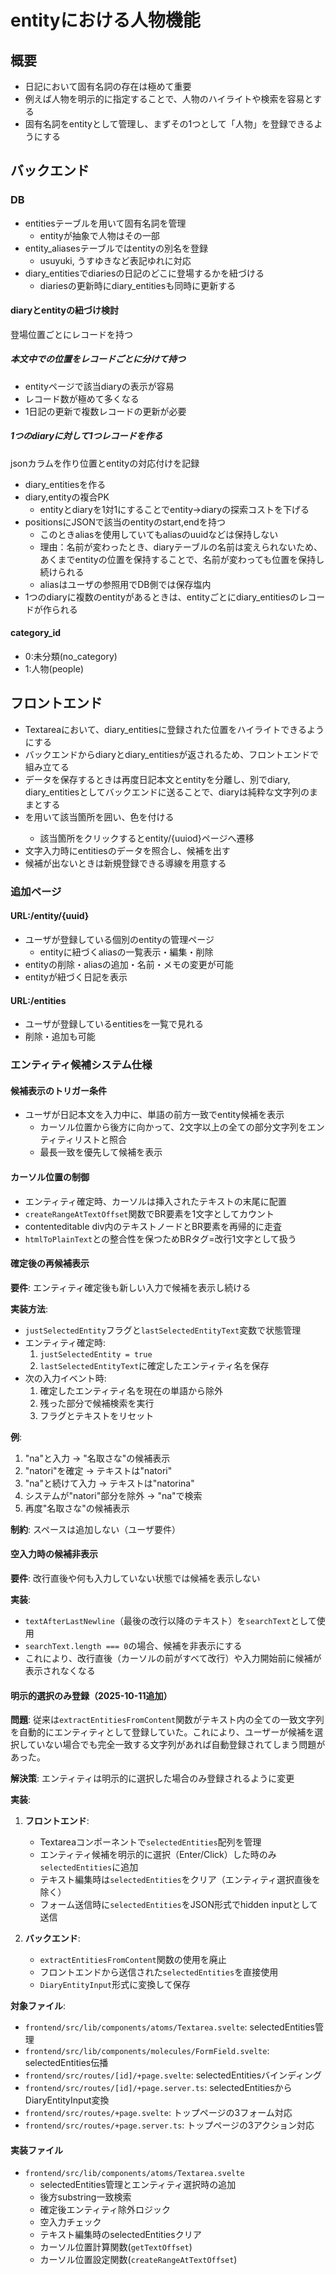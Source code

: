 # entityにおける人物機能

## 概要

- 日記において固有名詞の存在は極めて重要
- 例えば人物を明示的に指定することで、人物のハイライトや検索を容易とする
- 固有名詞をentityとして管理し、まずその1つとして「人物」を登録できるようにする

## バックエンド

### DB

- entitiesテーブルを用いて固有名詞を管理
  - entityが抽象で人物はその一部
- entity_aliasesテーブルではentityの別名を登録
  - usuyuki, うすゆきなど表記ゆれに対応
- diary_entitiesでdiariesの日記のどこに登場するかを紐づける
  - diariesの更新時にdiary_entitiesも同時に更新する

#### diaryとentityの紐づけ検討

登場位置ごとにレコードを持つ

##### 本文中での位置をレコードごとに分けて持つ

- entityページで該当diaryの表示が容易
- レコード数が極めて多くなる
- 1日記の更新で複数レコードの更新が必要

##### 1つのdiaryに対して1つレコードを作る

jsonカラムを作り位置とentityの対応付けを記録

- diary_entitiesを作る
- diary,entityの複合PK
  - entityとdiaryを1対1にすることでentity→diaryの探索コストを下げる
- positionsにJSONで該当のentityのstart,endを持つ
  - このときaliasを使用していてもaliasのuuidなどは保持しない
  - 理由：名前が変わったとき、diaryテーブルの名前は変えられないため、あくまでentityの位置を保持することで、名前が変わっても位置を保持し続けられる
  - aliasはユーザの参照用でDB側では保存塩内
- 1つのdiaryに複数のentityがあるときは、entityごとにdiary_entitiesのレコードが作られる

#### category_id

- 0:未分類(no_category)
- 1:人物(people)

## フロントエンド

- Textareaにおいて、diary_entitiesに登録された位置をハイライトできるようにする
- バックエンドからdiaryとdiary_entitiesが返されるため、フロントエンドで組み立てる
- データを保存するときは再度日記本文とentityを分離し、別でdiary, diary_entitiesとしてバックエンドに送ることで、diaryは純粋な文字列のままとする
- <span>を用いて該当箇所を囲い、色を付ける
  - 該当箇所をクリックするとentity/{uuiod}ページへ遷移
- 文字入力時にentitiesのデータを照合し、候補を出す
- 候補が出ないときは新規登録できる導線を用意する

### 追加ページ

#### URL:/entity/{uuid}

- ユーザが登録している個別のentityの管理ページ
  - entityに紐づくaliasの一覧表示・編集・削除
- entityの削除・aliasの追加・名前・メモの変更が可能
- entityが紐づく日記を表示

#### URL:/entities

- ユーザが登録しているentitiesを一覧で見れる
- 削除・追加も可能

### エンティティ候補システム仕様

#### 候補表示のトリガー条件

- ユーザが日記本文を入力中に、単語の前方一致でentity候補を表示
  - カーソル位置から後方に向かって、2文字以上の全ての部分文字列をエンティティリストと照合
  - 最長一致を優先して候補を表示

#### カーソル位置の制御

- エンティティ確定時、カーソルは挿入されたテキストの末尾に配置
- `createRangeAtTextOffset`関数でBR要素を1文字としてカウント
- contenteditable div内のテキストノードとBR要素を再帰的に走査
- `htmlToPlainText`との整合性を保つためBRタグ=改行1文字として扱う

#### 確定後の再候補表示

**要件**: エンティティ確定後も新しい入力で候補を表示し続ける

**実装方法**:

- `justSelectedEntity`フラグと`lastSelectedEntityText`変数で状態管理
- エンティティ確定時:
  1. `justSelectedEntity = true`
  2. `lastSelectedEntityText`に確定したエンティティ名を保存
- 次の入力イベント時:
  1. 確定したエンティティ名を現在の単語から除外
  2. 残った部分で候補検索を実行
  3. フラグとテキストをリセット

**例**:

1. "na"と入力 → "名取さな"の候補表示
2. "natori"を確定 → テキストは"natori"
3. "na"と続けて入力 → テキストは"natorina"
4. システムが"natori"部分を除外 → "na"で検索
5. 再度"名取さな"の候補表示

**制約**: スペースは追加しない（ユーザ要件）

#### 空入力時の候補非表示

**要件**: 改行直後や何も入力していない状態では候補を表示しない

**実装**:

- `textAfterLastNewline`（最後の改行以降のテキスト）を`searchText`として使用
- `searchText.length === 0`の場合、候補を非表示にする
- これにより、改行直後（カーソルの前がすべて改行）や入力開始前に候補が表示されなくなる

#### 明示的選択のみ登録（2025-10-11追加）

**問題**: 従来は`extractEntitiesFromContent`関数がテキスト内の全ての一致文字列を自動的にエンティティとして登録していた。これにより、ユーザーが候補を選択していない場合でも完全一致する文字列があれば自動登録されてしまう問題があった。

**解決策**: エンティティは明示的に選択した場合のみ登録されるように変更

**実装**:

1. **フロントエンド**:
   - Textareaコンポーネントで`selectedEntities`配列を管理
   - エンティティ候補を明示的に選択（Enter/Click）した時のみ`selectedEntities`に追加
   - テキスト編集時は`selectedEntities`をクリア（エンティティ選択直後を除く）
   - フォーム送信時に`selectedEntities`をJSON形式でhidden inputとして送信

2. **バックエンド**:
   - `extractEntitiesFromContent`関数の使用を廃止
   - フロントエンドから送信された`selectedEntities`を直接使用
   - `DiaryEntityInput`形式に変換して保存

**対象ファイル**:

- `frontend/src/lib/components/atoms/Textarea.svelte`: selectedEntities管理
- `frontend/src/lib/components/molecules/FormField.svelte`: selectedEntities伝播
- `frontend/src/routes/[id]/+page.svelte`: selectedEntitiesバインディング
- `frontend/src/routes/[id]/+page.server.ts`: selectedEntitiesからDiaryEntityInput変換
- `frontend/src/routes/+page.svelte`: トップページの3フォーム対応
- `frontend/src/routes/+page.server.ts`: トップページの3アクション対応

#### 実装ファイル

- `frontend/src/lib/components/atoms/Textarea.svelte`
  - selectedEntities管理とエンティティ選択時の追加
  - 後方substring一致検索
  - 確定後エンティティ除外ロジック
  - 空入力チェック
  - テキスト編集時のselectedEntitiesクリア
  - カーソル位置計算関数(`getTextOffset`)
  - カーソル位置設定関数(`createRangeAtTextOffset`)
